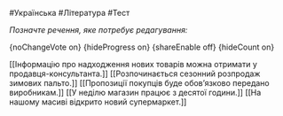 #Українська #Література #Тест

*Позначте речення, яке потребує редагування:*

{noChangeVote on}
{hideProgress on}
{shareEnable off}
{hideCount on}

[[Інформацію про надходження нових товарів можна отримати у продавця-консультанта.]]
[[Розпочинається сезонний розпродаж зимових пальто.]]
[[Пропозиції покупців буде обов’язково передано виробникам.]]
[[У неділю магазин працює з десятої години.]]
[[На нашому масиві відкрито новий супермаркет.]]
